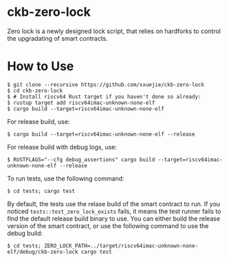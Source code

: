 # ckb-zero-lock

Zero lock is a newly designed lock script, that relies on hardforks to control the upgradating of smart contracts.

# How to Use

```
$ git clone --recursive https://github.com/xxuejie/ckb-zero-lock
$ cd ckb-zero-lock
$ # Install riscv64 Rust target if you haven't done so already:
$ rustup target add riscv64imac-unknown-none-elf
$ cargo build --target=riscv64imac-unknown-none-elf
```

For release build, use:

```
$ cargo build --target=riscv64imac-unknown-none-elf --release
```

For release build with debug logs, use:

```
$ RUSTFLAGS="--cfg debug_assertions" cargo build --target=riscv64imac-unknown-none-elf --release
```

To run tests, use the following command:

```
$ cd tests; cargo test
```

By default, the tests use the relase build of the smart contract to run. If you noticed `tests::test_zero_lock_exists` fails, it means the test runner fails to find the default release build binary to use. You can either build the release version of the smart contract, or use the following command to use the debug build:

```
$ cd tests; ZERO_LOCK_PATH=../target/riscv64imac-unknown-none-elf/debug/ckb-zero-lock cargo test
```

